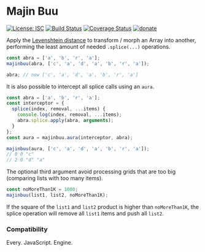 # Majin Buu

[![License: ISC](https://img.shields.io/badge/License-ISC-yellow.svg)](https://opensource.org/licenses/ISC) [![Build Status](https://travis-ci.org/WebReflection/majinbuu.svg?branch=master)](https://travis-ci.org/WebReflection/majinbuu) [![Coverage Status](https://coveralls.io/repos/github/WebReflection/majinbuu/badge.svg?branch=master)](https://coveralls.io/github/WebReflection/majinbuu?branch=master) [![donate](https://img.shields.io/badge/$-donate-ff69b4.svg?maxAge=2592000&style=flat)](https://github.com/WebReflection/donate)


Apply the [Levenshtein distance](https://en.wikipedia.org/wiki/Levenshtein_distance) to transform / morph an Array into another, performing the least amount of needed `.splice(...)` operations.

```js
const abra = ['a', 'b', 'r', 'a'];
majinbuu(abra, ['c', 'a', 'd', 'a', 'b', 'r', 'a']);

abra; // now ['c', 'a', 'd', 'a', 'b', 'r', 'a']
```

It is also possible to intercept all splice calls using an `aura`.
```js
const abra = ['a', 'b', 'r', 'a'];
const interceptor = {
  splice(index, removal, ...items) {
    console.log(index, removal, ...items);
    abra.splice.apply(abra, arguments);
  }
};
const aura = majinbuu.aura(interceptor, abra);

majinbuu(aura, ['c', 'a', 'd', 'a', 'b', 'r', 'a']);
// 0 0 "c"
// 2 0 "d" "a"
```

The optional third argument avoid processing grids that are too big (comparing lists with too many items).
```js
const noMoreThan1K = 1000;
majinbuu(list1, list2, noMoreThan1K);
```
If the square of the `list1` and `list2` product is higher than `noMoreThan1K`,
the splice operation will remove all `list1` items and push all `list2`.

### Compatibility

Every. JavaScript. Engine.
